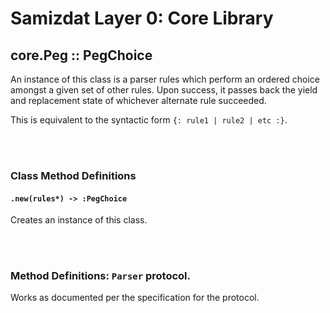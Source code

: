 Samizdat Layer 0: Core Library
==============================

core.Peg :: PegChoice
---------------------

An instance of this class is a parser rules which perform an ordered choice
amongst a given set of other rules. Upon success, it passes back the yield
and replacement state of whichever alternate rule succeeded.

This is equivalent to the syntactic form `{: rule1 | rule2 | etc :}`.


<br><br>
### Class Method Definitions

#### `.new(rules*) -> :PegChoice`

Creates an instance of this class.


<br><br>
### Method Definitions: `Parser` protocol.

Works as documented per the specification for the protocol.
